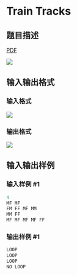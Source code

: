 # Train Tracks

## 题目描述

[problemUrl]: https://uva.onlinejudge.org/index.php?option=com_onlinejudge&Itemid=8&category=27&page=show_problem&problem=2633

[PDF](https://uva.onlinejudge.org/external/115/p11586.pdf)

![](https://cdn.luogu.com.cn/upload/vjudge_pic/UVA11586/f0cc77453ce9d2e0274fd7f2d6dfd4432e7e8fe7.png)

## 输入输出格式

### 输入格式

![](https://cdn.luogu.com.cn/upload/vjudge_pic/UVA11586/fa02aa328a0f2787cd0079f951c4bd5efc531da0.png)

### 输出格式

![](https://cdn.luogu.com.cn/upload/vjudge_pic/UVA11586/29f2019c65dba1ebb0f88d12f76b6af523ca9621.png)

## 输入输出样例

### 输入样例 #1

```cpp
4
MF MF
FM FF MF MM
MM FF
MF MF MF MF FF
```


### 输出样例 #1

```cpp
LOOP
LOOP
LOOP
NO LOOP
```


